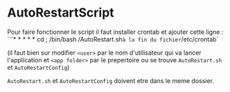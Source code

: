 # AutoRestartScript

Pour faire fonctionner le script il faut installer crontab et ajouter cette ligne :
```* * * * * <user> cd <app folder>; /bin/bash <app folder>/AutoRestart.sh`
à la fin du fichier `/etc/crontab`

(il faut bien sur modifier `<user>` par le nom d'utilisateur qui va lancer l'application et `<app folder>` par le prepertoire ou se trouve `AutoRestart.sh` et `AutoRestartConfig`)

`AutoRestart.sh` et `AutoRestartConfig` doivent etre dans le meme dossier.
